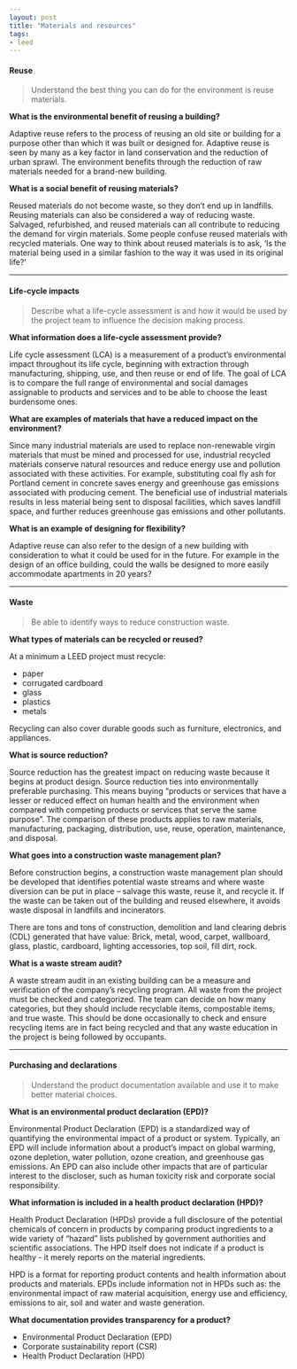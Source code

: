 ```yaml
---
layout: post
title: "Materials and resources"
tags:
- leed
---
```


#### Reuse

> Understand the best thing you can do for the environment is reuse materials.

__What is the environmental benefit of reusing a building?__

Adaptive reuse refers to the process of reusing an old site or building for a purpose other than which it was built or designed for. Adaptive reuse is seen by many as a key factor in land conservation and the reduction of urban sprawl. The environment benefits through the reduction of raw materials needed for a brand-new building.

__What is a social benefit of reusing materials?__

Reused materials do not become waste, so they don’t end up in landfills. Reusing materials can also be considered a way of reducing waste. Salvaged, refurbished, and reused materials can all contribute to reducing the demand for virgin materials. Some people confuse reused materials with recycled materials. One way to think about reused materials is to ask, ‘Is the material being used in a similar fashion to the way it was used in its original life?’

---

#### Life-cycle impacts

> Describe what a life-cycle assessment is and how it would be used by the project team to influence the decision making process.

__What information does a life-cycle assessment provide?__

Life cycle assessment (LCA) is a measurement of a product’s environmental impact throughout its life cycle, beginning with extraction through manufacturing, shipping, use, and then reuse or end of life. The goal of LCA is to compare the full range of environmental and social damages assignable to products and services and to be able to choose the least burdensome ones.

__What are examples of materials that have a reduced impact on the environment?__

Since many industrial materials are used to replace non-renewable virgin materials that must be mined and processed for use, industrial recycled materials conserve natural resources and reduce energy use and pollution associated with these activities. For example, substituting coal fly ash for Portland cement in concrete saves energy and greenhouse gas emissions associated with producing cement. The beneficial use of industrial materials results in less material being sent to disposal facilities, which saves landfill space, and further reduces greenhouse gas emissions and other pollutants.

__What is an example of designing for flexibility?__

Adaptive reuse can also refer to the design of a new building with consideration to what it could be used for in the future. For example in the design of an office building, could the walls be designed to more easily accommodate apartments in 20 years?

---

#### Waste

> Be able to identify ways to reduce construction waste.

__What types of materials can be recycled or reused?__

At a minimum a LEED project must recycle:

- paper
- corrugated cardboard
- glass
- plastics
- metals

Recycling can also cover durable goods such as furniture, electronics, and appliances.

__What is source reduction?__

Source reduction has the greatest impact on reducing waste because it begins at product design. Source reduction ties into environmentally preferable purchasing. This means buying “products or services that have a lesser or reduced effect on human health and the environment when compared with competing products or services that serve the same purpose”. The comparison of these products applies to raw materials, manufacturing, packaging, distribution, use, reuse, operation, maintenance, and disposal.

__What goes into a construction waste management plan?__

Before construction begins, a construction waste management plan should be developed that identifies potential waste streams and where waste diversion can be put in place – salvage this waste, reuse it, and recycle it. If the waste can be taken out of the building and reused elsewhere, it avoids waste disposal in landfills and incinerators. 

There are tons and tons of construction, demolition and land clearing debris (CDL) generated that have value: Brick, metal, wood, carpet, wallboard, glass, plastic, cardboard, lighting accessories, top soil, fill dirt, rock.

__What is a waste stream audit?__

A waste stream audit in an existing building can be a measure and verification of the company’s recycling program. All waste from the project must be checked and categorized. The team can decide on how many categories, but they should include recyclable items, compostable items, and true waste. This should be done occasionally to check and ensure recycling items are in fact being recycled and that any waste education in the project is being followed by occupants.

---

#### Purchasing and declarations

> Understand the product documentation available and use it to make better material choices.

__What is an environmental product declaration (EPD)?__

Environmental Product Declaration (EPD) is a standardized way of quantifying the environmental impact of a product or system. Typically, an EPD will include information about a product’s impact on global warming, ozone depletion, water pollution, ozone creation, and greenhouse gas emissions. An EPD can also include other impacts that are of particular interest to the discloser, such as human toxicity risk and corporate social responsibility.

__What information is included in a health product declaration (HPD)?__

Health Product Declaration (HPDs) provide a full disclosure of the potential chemicals of concern in products by comparing product ingredients to a wide variety of “hazard” lists published by government authorities and scientific associations. The HPD itself does not indicate if a product is healthy - it merely reports on the material ingredients.

HPD is a format for reporting product contents and health information about products and materials. EPDs include information not in HPDs such as: the environmental impact of raw material acquisition, energy use and efficiency, emissions to air, soil and water and waste generation.

__What documentation provides transparency for a product?__

- Environmental Product Declaration (EPD)
- Corporate sustainability report (CSR)
- Health Product Declaration (HPD)
